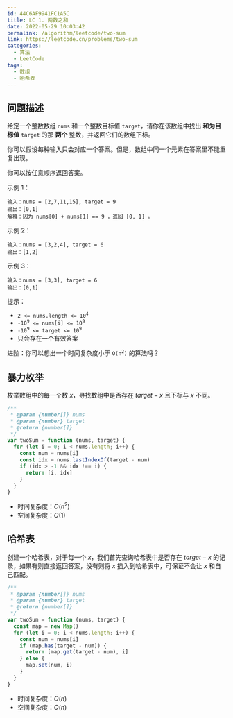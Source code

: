 ```yaml
---
id: 44C6AF9941FC1A5C
title: LC 1. 两数之和
date: 2022-05-29 10:03:42
permalink: /algorithm/leetcode/two-sum
link: https://leetcode.cn/problems/two-sum
categories:
  - 算法
  - LeetCode
tags:
  - 数组
  - 哈希表
---
```


<Level :type='1'/>

## 问题描述

给定一个整数数组 `nums` 和一个整数目标值 `target`，请你在该数组中找出 **和为目标值** `target` 的那 **两个** 整数，并返回它们的数组下标。

你可以假设每种输入只会对应一个答案。但是，数组中同一个元素在答案里不能重复出现。

你可以按任意顺序返回答案。

示例 1：

```text
输入：nums = [2,7,11,15], target = 9
输出：[0,1]
解释：因为 nums[0] + nums[1] == 9 ，返回 [0, 1] 。
```

示例 2：

```text
输入：nums = [3,2,4], target = 6
输出：[1,2]
```

示例 3：

```text
输入：nums = [3,3], target = 6
输出：[0,1]
```

提示：

- <code>2 <= nums.length <= 10<sup>4</sup></code>
- <code>-10<sup>9</sup> <= nums[i] <= 10<sup>9</sup></code>
- <code>-10<sup>9</sup> <= target <= 10<sup>9</sup></code>
- 只会存在一个有效答案

进阶：你可以想出一个时间复杂度小于 <code>O(n<sup>2</sup>)</code> 的算法吗？

## 暴力枚举

枚举数组中的每一个数 $x$，寻找数组中是否存在 $target - x$ 且下标与 $x$ 不同。

```javascript
/**
 * @param {number[]} nums
 * @param {number} target
 * @return {number[]}
 */
var twoSum = function (nums, target) {
  for (let i = 0; i < nums.length; i++) {
    const num = nums[i]
    const idx = nums.lastIndexOf(target - num)
    if (idx > -1 && idx !== i) {
      return [i, idx]
    }
  }
}
```

- 时间复杂度：$O(n^2)$
- 空间复杂度：$O(1)$

## 哈希表

创建一个哈希表，对于每一个 $x$，我们首先查询哈希表中是否存在 $target - x$ 的记录，如果有则直接返回答案，没有则将 $x$ 插入到哈希表中，可保证不会让 $x$ 和自己匹配。

```javascript
/**
 * @param {number[]} nums
 * @param {number} target
 * @return {number[]}
 */
var twoSum = function (nums, target) {
  const map = new Map()
  for (let i = 0; i < nums.length; i++) {
    const num = nums[i]
    if (map.has(target - num)) {
      return [map.get(target - num), i]
    } else {
      map.set(num, i)
    }
  }
}
```

- 时间复杂度：$O(n)$
- 空间复杂度：$O(n)$
